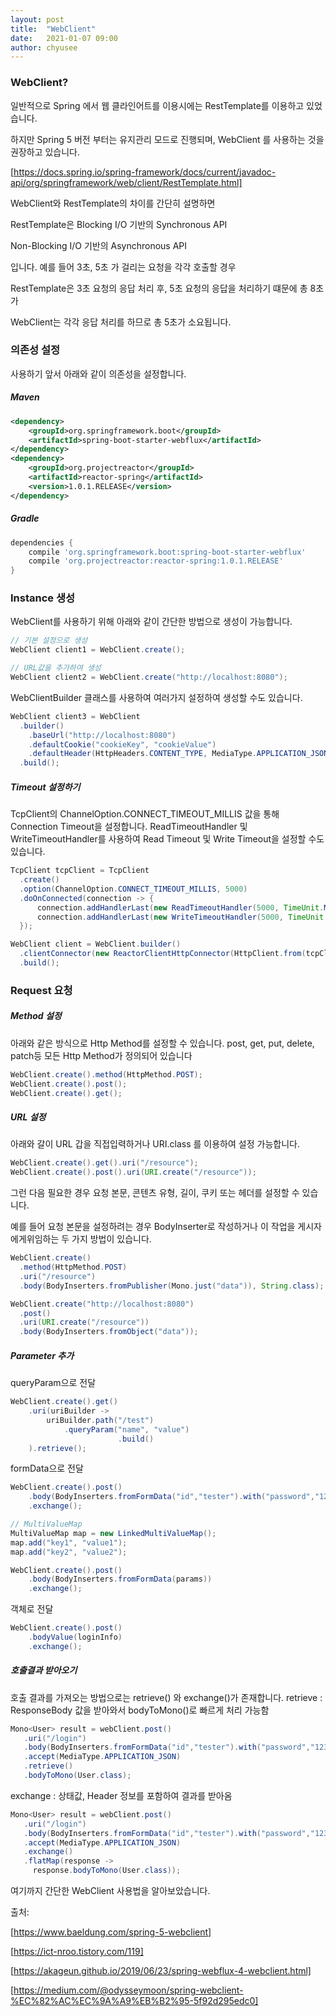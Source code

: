 ```yaml
---
layout: post
title:  "WebClient"
date:   2021-01-07 09:00
author: chyusee
---
```



### WebClient?

일반적으로 Spring 에서 웹 클라인어트를 이용시에는 RestTemplate를 이용하고 있었습니다.

하지만 Spring 5 버전 부터는 유지관리 모드로 진행되며, WebClient 를 사용하는 것을 권장하고 있습니다.

[https://docs.spring.io/spring-framework/docs/current/javadoc-api/org/springframework/web/client/RestTemplate.html]

WebClient와 RestTemplate의 차이를 간단히 설명하면

RestTemplate은 Blocking I/O 기반의 Synchronous API 

Non-Blocking I/O 기반의 Asynchronous API

입니다. 예를 들어 3초, 5초 가 걸리는 요청을 각각 호출할 경우

RestTemplate은 3초 요청의 응답 처리 후, 5초 요청의 응답을 처리하기 떄문에 총 8초가

WebClient는 각각 응답 처리를 하므로 총 5초가 소요됩니다.


### 의존성 설정
사용하기 앞서 아래와 같이 의존성을 설정합니다.
##### Maven
```xml
<dependency>
    <groupId>org.springframework.boot</groupId>
    <artifactId>spring-boot-starter-webflux</artifactId>
</dependency>
<dependency>
    <groupId>org.projectreactor</groupId>
    <artifactId>reactor-spring</artifactId>
    <version>1.0.1.RELEASE</version>
</dependency>
```
##### Gradle
```gradle
dependencies {
    compile 'org.springframework.boot:spring-boot-starter-webflux'
    compile 'org.projectreactor:reactor-spring:1.0.1.RELEASE'
}
```

### Instance 생성
WebClient를 사용하기 위해 아래와 같이 간단한 방법으로 생성이 가능합니다.
```java
// 기본 설정으로 생성
WebClient client1 = WebClient.create();

// URL값을 추가하여 생성
WebClient client2 = WebClient.create("http://localhost:8080");
```

WebClientBuilder 클래스를 사용하여 여러가지 설정하여 생성할 수도 있습니다.
```java
WebClient client3 = WebClient
  .builder()
    .baseUrl("http://localhost:8080") 
    .defaultCookie("cookieKey", "cookieValue")
    .defaultHeader(HttpHeaders.CONTENT_TYPE, MediaType.APPLICATION_JSON_VALUE) 
  .build();
```

##### Timeout 설정하기
TcpClient의 ChannelOption.CONNECT_TIMEOUT_MILLIS 값을 통해 Connection Timeout을 설정합니다. 
ReadTimeoutHandler 및 WriteTimeoutHandler를 사용하여 Read Timeout 및 Write Timeout을 설정할 수도 있습니다.
```java
TcpClient tcpClient = TcpClient
  .create()
  .option(ChannelOption.CONNECT_TIMEOUT_MILLIS, 5000)
  .doOnConnected(connection -> {
      connection.addHandlerLast(new ReadTimeoutHandler(5000, TimeUnit.MILLISECONDS));
      connection.addHandlerLast(new WriteTimeoutHandler(5000, TimeUnit.MILLISECONDS));
  });

WebClient client = WebClient.builder()
  .clientConnector(new ReactorClientHttpConnector(HttpClient.from(tcpClient)))
  .build();
```

### Request 요청
##### Method 설정
아래와 같은 방식으로 Http Method를 설정할 수 있습니다.
post, get, put, delete, patch등 모든 Http Method가 정의되어 있습니다
```java
WebClient.create().method(HttpMethod.POST);
WebClient.create().post();
WebClient.create().get();
```
##### URL 설정
아래와 갈이 URL 갑을 직접입력하거나 URI.class 를 이용하여 설정 가능합니다.
```java
WebClient.create().get().uri("/resource");
WebClient.create().post().uri(URI.create("/resource"));
```
그런 다음 필요한 경우 요청 본문, 콘텐츠 유형, 길이, 쿠키 또는 헤더를 설정할 수 있습니다.

예를 들어 요청 본문을 설정하려는 경우 BodyInserter로 작성하거나 이 작업을 게시자에게위임하는 두 가지 방법이 있습니다.
```java
WebClient.create()
  .method(HttpMethod.POST)
  .uri("/resource")
  .body(BodyInserters.fromPublisher(Mono.just("data")), String.class);

WebClient.create("http://localhost:8080")
  .post()
  .uri(URI.create("/resource"))
  .body(BodyInserters.fromObject("data"));
```

##### Parameter 추가
queryParam으로 전달
```java
WebClient.create().get()
	.uri(uriBuilder ->
		uriBuilder.path("/test")
			.queryParam("name", "value")
                        .build()
	).retrieve();
```
formData으로 전달
```java
WebClient.create().post()
	.body(BodyInserters.fromFormData("id","tester").with("password","1234").with(...))
	.exchange();

// MultiValueMap
MultiValueMap map = new LinkedMultiValueMap();
map.add("key1", "value1");
map.add("key2", "value2");

WebClient.create().post()
	.body(BodyInserters.fromFormData(params))
	.exchange();
```
객체로 전달
```java
WebClient.create().post()
	.bodyValue(loginInfo)
	.exchange();
```

##### 호출결과 받아오기
호출 결과를 가져오는 방법으로는 retrieve() 와 exchange()가 존재합니다.
retrieve : ResponseBody 값을 받아와서 bodyToMono()로 빠르게 처리 가능함
```java
Mono<User> result = webClient.post()
   .uri("/login")
   .body(BodyInserters.fromFormData("id","tester").with("password","1234"))
   .accept(MediaType.APPLICATION_JSON) 
   .retrieve() 
   .bodyToMono(User.class);
```
exchange : 상태값, Header 정보를 포함하여 결과를 받아옴
```java
Mono<User> result = webClient.post()
   .uri("/login")
   .body(BodyInserters.fromFormData("id","tester").with("password","1234"))
   .accept(MediaType.APPLICATION_JSON)
   .exchange()
   .flatMap(response -> 
     response.bodyToMono(User.class));
```

여기까지 간단한 WebClient 사용법을 알아보았습니다.

출처: 

[https://www.baeldung.com/spring-5-webclient]

[https://ict-nroo.tistory.com/119]

[https://akageun.github.io/2019/06/23/spring-webflux-4-webclient.html]

[https://medium.com/@odysseymoon/spring-webclient-%EC%82%AC%EC%9A%A9%EB%B2%95-5f92d295edc0]
